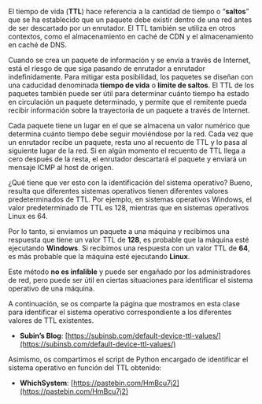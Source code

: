 El tiempo de vida (**TTL**) hace referencia a la cantidad de tiempo o “**saltos**” que se ha establecido que un paquete debe existir dentro de una red antes de ser descartado por un enrutador. El TTL también se utiliza en otros contextos, como el almacenamiento en caché de CDN y el almacenamiento en caché de DNS.

Cuando se crea un paquete de información y se envía a través de Internet, está el riesgo de que siga pasando de enrutador a enrutador indefinidamente. Para mitigar esta posibilidad, los paquetes se diseñan con una caducidad denominada **tiempo de vida** o **límite de saltos**. El TTL de los paquetes también puede ser útil para determinar cuánto tiempo ha estado en circulación un paquete determinado, y permite que el remitente pueda recibir información sobre la trayectoria de un paquete a través de Internet.

Cada paquete tiene un lugar en el que se almacena un valor numérico que determina cuánto tiempo debe seguir moviéndose por la red. Cada vez que un enrutador recibe un paquete, resta uno al recuento de TTL y lo pasa al siguiente lugar de la red. Si en algún momento el recuento de TTL llega a cero después de la resta, el enrutador descartará el paquete y enviará un mensaje ICMP al host de origen.

¿Qué tiene que ver esto con la identificación del sistema operativo? Bueno, resulta que diferentes sistemas operativos tienen diferentes valores predeterminados de TTL. Por ejemplo, en sistemas operativos Windows, el valor predeterminado de TTL es 128, mientras que en sistemas operativos Linux es 64.

Por lo tanto, si enviamos un paquete a una máquina y recibimos una respuesta que tiene un valor TTL de **128**, es probable que la máquina esté ejecutando **Windows**. Si recibimos una respuesta con un valor TTL de **64**, es más probable que la máquina esté ejecutando **Linux**.

Este método **no es infalible** y puede ser engañado por los administradores de red, pero puede ser útil en ciertas situaciones para identificar el sistema operativo de una máquina.

A continuación, se os comparte la página que mostramos en esta clase para identificar el sistema operativo correspondiente a los diferentes valores de TTL existentes.

- **Subin’s Blog**: [https://subinsb.com/default-device-ttl-values/](https://subinsb.com/default-device-ttl-values/)

Asimismo, os compartimos el script de Python encargado de identificar el sistema operativo en función del TTL obtenido:

- **WhichSystem**: [https://pastebin.com/HmBcu7j2](https://pastebin.com/HmBcu7j2)